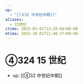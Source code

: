 ```yaml
---
up:
  - "[[④32 中世纪中期]]"
aliases:
  - 15世纪
ctime: 2025-03-01T13:28:04+08:00
mtime: 2025-10-01T11:40:37+08:00
---
```


# ④324 15 世纪

- up: [[④32 中世纪中期]]
